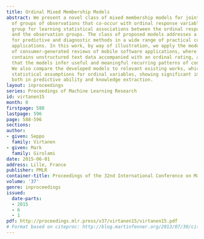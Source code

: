 ```yaml
---
title: Ordinal Mixed Membership Models
abstract: We present a novel class of mixed membership models for joint distributions
  of groups of observations that co-occur with ordinal response variables for each
  group for learning statistical associations between the ordinal response variables
  and the observation groups. The class of proposed models addresses a requirement
  for predictive and diagnostic methods in a wide range of practical contemporary
  applications. In this work, by way of illustration, we apply the models to a collection
  of consumer-generated reviews of mobile software applications, where each review
  contains unstructured text data accompanied with an ordinal rating, and demonstrate
  that the models infer useful and meaningful recurring patterns of consumer feedback.
  We also compare the developed models to relevant existing works, which rely on improper
  statistical assumptions for ordinal variables, showing significant improvements
  both in predictive ability and knowledge extraction.
layout: inproceedings
series: Proceedings of Machine Learning Research
id: virtanen15
month: 0
firstpage: 588
lastpage: 596
page: 588-596
sections: 
author:
- given: Seppo
  family: Virtanen
- given: Mark
  family: Girolami
date: 2015-06-01
address: Lille, France
publisher: PMLR
container-title: Proceedings of the 32nd International Conference on Machine Learning
volume: '37'
genre: inproceedings
issued:
  date-parts:
  - 2015
  - 6
  - 1
pdf: http://proceedings.mlr.press/v37/virtanen15/virtanen15.pdf
# Format based on citeproc: http://blog.martinfenner.org/2013/07/30/citeproc-yaml-for-bibliographies/
---
```

